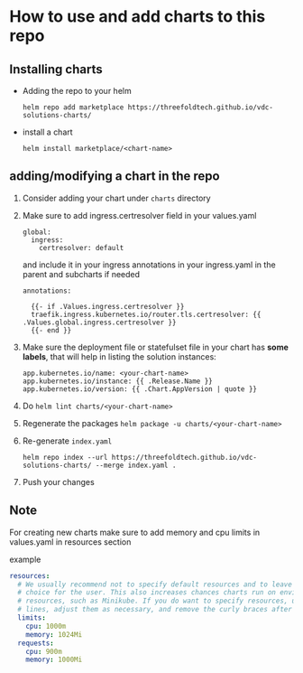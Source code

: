 # How to use and add charts to this repo

## Installing charts

-   Adding the repo to your helm 

    ```
    helm repo add marketplace https://threefoldtech.github.io/vdc-solutions-charts/
    ```
-   install a chart 

    ```
    helm install marketplace/<chart-name>
    ```

## adding/modifying a chart in the repo

1.  Consider adding your chart under `charts` directory
2.  Make sure to add ingress.certresolver field in your values.yaml
    ```
    global:
      ingress:
        certresolver: default
    ```
    and include it in your ingress annotations in your ingress.yaml in the parent and subcharts if needed
    ```
    annotations:

      {{- if .Values.ingress.certresolver }}
      traefik.ingress.kubernetes.io/router.tls.certresolver: {{ .Values.global.ingress.certresolver }}
      {{- end }}
    ```
3.  Make sure the deployment file or statefulset file in your chart has **some labels**, that will help in listing the solution instances:
    ```
    app.kubernetes.io/name: <your-chart-name>
    app.kubernetes.io/instance: {{ .Release.Name }}
    app.kubernetes.io/version: {{ .Chart.AppVersion | quote }}
    ```
4.  Do `helm lint charts/<your-chart-name>`
5.  Regenerate the packages `helm package -u charts/<your-chart-name>`
6.  Re-generate `index.yaml` 


    `helm repo index --url https://threefoldtech.github.io/vdc-solutions-charts/ --merge index.yaml .`

7.  Push your changes

## Note

For creating new charts make sure to add memory and cpu limits in values.yaml in resources section

example

```yaml
resources:
  # We usually recommend not to specify default resources and to leave this as a conscious
  # choice for the user. This also increases chances charts run on environments with little
  # resources, such as Minikube. If you do want to specify resources, uncomment the following
  # lines, adjust them as necessary, and remove the curly braces after 'resources:'.
  limits:
    cpu: 1000m
    memory: 1024Mi
  requests:
    cpu: 900m
    memory: 1000Mi
```
